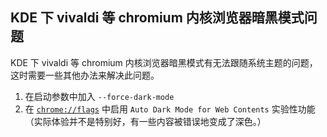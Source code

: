 ## KDE 下 vivaldi 等 chromium 内核浏览器暗黑模式问题
KDE 下 vivaldi 等 chromium 内核浏览器暗黑模式有无法跟随系统主题的问题，这时需要一些其他办法来解决此问题。

1. 在启动参数中加入 `--force-dark-mode`
2. 在 [`chrome://flags`](chrome://flags) 中启用 `Auto Dark Mode for Web Contents` 实验性功能（实际体验并不是特别好，有一些内容被错误地变成了深色。）
